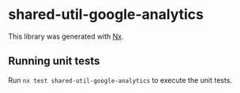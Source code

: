 # shared-util-google-analytics

This library was generated with [Nx](https://nx.dev).

## Running unit tests

Run `nx test shared-util-google-analytics` to execute the unit tests.
